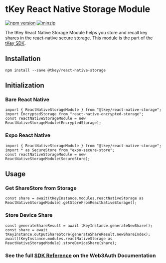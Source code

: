 # tKey React Native Storage Module

[![npm version](https://img.shields.io/npm/v/@tkey/react-native-storage?label=%22%22)](https://www.npmjs.com/package/@tkey/react-native-storage/v/latest)                  [![minzip](https://img.shields.io/bundlephobia/minzip/@tkey/react-native-storage?label=%22%22)](https://bundlephobia.com/result?p=@tkey/react-native-storage@latest) 

The tKey React Native Storage Module helps you store and recall key shares in the react-native secure storage. This module is the part of the [tKey SDK](https://github.com/tkey/tkey/).

## Installation

```shell
npm install --save @tkey/react-native-storage
```

## Initialization

### Bare React Native

```tsx
import { ReactNativeStorageModule } from "@tkey/react-native-storage";
import EncryptedStorage from "react-native-encrypted-storage";
const reactNativeStorageModule = new ReactNativeStorageModule(EncryptedStorage);
```

### Expo React Native

```tsx
import { ReactNativeStorageModule } from "@tkey/react-native-storage";
import * as SecureStore from "expo-secure-store";
const reactNativeStorageModule = new ReactNativeStorageModule(SecureStore);
```

## Usage

### Get ShareStore from Storage

```tsx
const share = await(tKeyInstance.modules.reactNativeStorage as ReactNativeStorageModule).getStoreFromReactNativeStorage();
```

### Store Device Share

```tsx
const generateShareResult = await tKeyInstance.generateNewShare();
const share = await tKeyInstance.outputShareStore(generateShareResult.newShareIndex);
await(tKeyInstance.modules.reactNativeStorage as ReactNativeStorageModule).storeDeviceShare(share);
```

### See the full [SDK Reference](https://web3auth.io/docs/sdk/core-kit/tkey/modules/react-native-storage) on the Web3Auth Documentation
